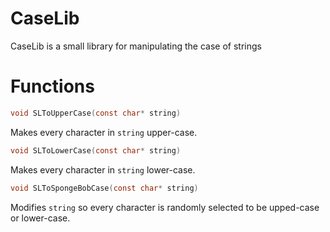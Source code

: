 # CaseLib

CaseLib is a small library for manipulating the case of strings

# Functions

```c
void SLToUpperCase(const char* string) 
```

Makes every character in `string` upper-case.


```c
void SLToLowerCase(const char* string)
```

Makes every character in `string` lower-case.

```c
void SLToSpongeBobCase(const char* string)
```

Modifies `string` so every character is randomly selected to be upped-case or lower-case.

